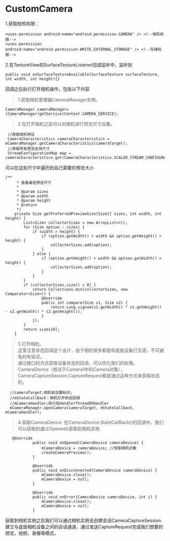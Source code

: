# CustomCamera
1.获取拍照权限：
~~~
<uses-permission android:name="android.permission.CAMERA" /> <!--相机权限-->
<uses-permission android:name="android.permission.WRITE_EXTERNAL_STORAGE" /> <!--存储权限-->
~~~  

2.在TextureView的SurfaceTextureListener回调监听中，监听到
~~~
public void onSurfaceTextureAvailable(SurfaceTexture surfaceTexture, int width, int height){}
~~~
回调之后执行打开相机操作，包括以下内容
>1.获取相机管理器CameraManager实例。  
~~~
CameraManager cameraManager=(CameraManager)getService(Context.CAMERA_SERVICE);
~~~
>2.在打开相机之前可以对相机进行预览尺寸设置。  
~~~
 //获取相机特征
 CameraCharacteristics cameraCharacteristics = mCameraManager.getCameraCharacteristics(cameraTarget);
 //获取所有预览支持尺寸
 StreamConfigurationMap map = cameraCharacteristics.get(CameraCharacteristics.SCALER_STREAM_CONFIGURATION_MAP);  
~~~
可以在这些尺寸中遍历到自己需要的预览大小
~~~
/**
     * 查看最佳预览尺寸
     *
     * @param sizes
     * @param width
     * @param height
     * @return
     */
    private Size getPreferredPreviewSize(Size[] sizes, int width, int height) {
        List<Size> collectorSizes = new ArrayList<>();
        for (Size option : sizes) {
            if (width > height) {
                if (option.getWidth() > width && option.getHeight() > height) {
                    collectorSizes.add(option);
                }
            } else {
                if (option.getHeight() > width && option.getWidth() > height) {
                    collectorSizes.add(option);
                }
            }
        }
        if (collectorSizes.size() > 0) {
            return Collections.min(collectorSizes, new Comparator<Size>() {
                @Override
                public int compare(Size s1, Size s2) {
                    return Long.signum(s1.getWidth() * s1.getHeight() - s2.getWidth() * s2.getHeight());
                }
            });
        }
        return sizes[0];
    }
~~~
>3.打开相机。  
    这里注意状态回调这个设计，由于相机很多都是和底层设备打交道，不可避免的有延迟。  
    通过接口的方式获取设备状态的回调，可以优化我们的处理。  
    CameraDevice（相当于Camera1中的Camera对象），CameraCaptureSession,CaptureRequest都是通过这种方式来获取状态的。  
~~~
  //cameraTarget:相机前后置标识; 
  //mStateCallBack：相机打开状态回调
  //mCameraHandler;执行在HandlerThread的Handler
  mCameraManager.openCamera(cameraTarget, mStateCallback, mCameraHandler);
~~~
>4.获取CameraDevice.
    在CameraDevice.StateCallBack()的回调中，我们可以获取到通过Opened()获取到相机实例
~~~
   @Override
            public void onOpened(CameraDevice cameraDevice) {
                mCameraDevice = cameraDevice; //获取相机对象
                createCameraPreview();
            }

            @Override
            public void onDisconnected(CameraDevice cameraDevice) {
                mCameraDevice.close();
                mCameraDevice = null;
            }

            @Override
            public void onError(CameraDevice cameraDevice, int i) {
                mCameraDevice.close();
                mCameraDevice = null;
            }
~~~
   获取到相机实例之后我们可以通过相机实例去创建会话CameraCaptureSession.建立与底层相机设备之间的会话通道，通过发送CaptureRequest完成我们想要的预览，拍照，录像等模式。

